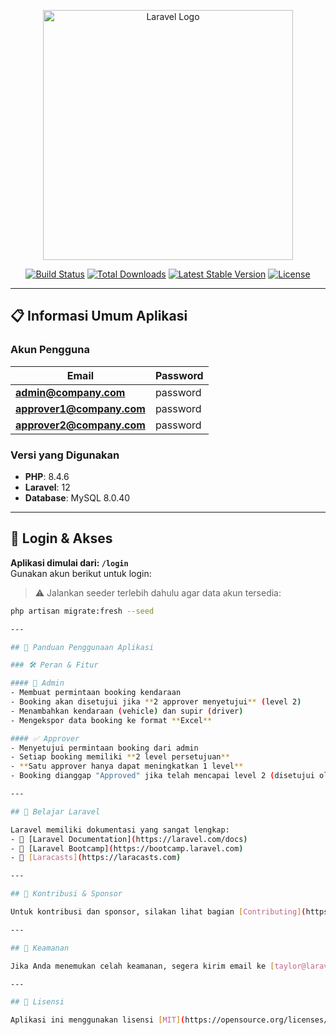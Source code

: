 <p align="center"><a href="https://laravel.com" target="_blank"><img src="https://raw.githubusercontent.com/laravel/art/master/logo-lockup/5%20SVG/2%20CMYK/1%20Full%20Color/laravel-logolockup-cmyk-red.svg" width="400" alt="Laravel Logo"></a></p>

<p align="center">
<a href="https://github.com/laravel/framework/actions"><img src="https://github.com/laravel/framework/workflows/tests/badge.svg" alt="Build Status"></a>
<a href="https://packagist.org/packages/laravel/framework"><img src="https://img.shields.io/packagist/dt/laravel/framework" alt="Total Downloads"></a>
<a href="https://packagist.org/packages/laravel/framework"><img src="https://img.shields.io/packagist/v/laravel/framework" alt="Latest Stable Version"></a>
<a href="https://packagist.org/packages/laravel/framework"><img src="https://img.shields.io/packagist/l/laravel/framework" alt="License"></a>
</p>

---

## 📋 Informasi Umum Aplikasi

### Akun Pengguna

| Email                     | Password |
| ------------------------- | -------- |
| **admin@company.com**     | password |
| **approver1@company.com** | password |
| **approver2@company.com** | password |

### Versi yang Digunakan

-   **PHP**: 8.4.6
-   **Laravel**: 12
-   **Database**: MySQL 8.0.40

---

## 🔑 Login & Akses

**Aplikasi dimulai dari: `/login`**  
Gunakan akun berikut untuk login:

> ⚠️ Jalankan seeder terlebih dahulu agar data akun tersedia:

```bash
php artisan migrate:fresh --seed

---

## 🚀 Panduan Penggunaan Aplikasi

### 🛠 Peran & Fitur

#### 👤 Admin
- Membuat permintaan booking kendaraan
- Booking akan disetujui jika **2 approver menyetujui** (level 2)
- Menambahkan kendaraan (vehicle) dan supir (driver)
- Mengekspor data booking ke format **Excel**

#### ✅ Approver
- Menyetujui permintaan booking dari admin
- Setiap booking memiliki **2 level persetujuan**
- **Satu approver hanya dapat meningkatkan 1 level**
- Booking dianggap "Approved" jika telah mencapai level 2 (disetujui oleh 2 approver)

---

## 📘 Belajar Laravel

Laravel memiliki dokumentasi yang sangat lengkap:
- 📖 [Laravel Documentation](https://laravel.com/docs)
- 🚀 [Laravel Bootcamp](https://bootcamp.laravel.com)
- 🎥 [Laracasts](https://laracasts.com)

---

## 👥 Kontribusi & Sponsor

Untuk kontribusi dan sponsor, silakan lihat bagian [Contributing](https://laravel.com/docs/contributions) dan [Laravel Partners](https://partners.laravel.com).

---

## 🔐 Keamanan

Jika Anda menemukan celah keamanan, segera kirim email ke [taylor@laravel.com](mailto:taylor@laravel.com).

---

## 📄 Lisensi

Aplikasi ini menggunakan lisensi [MIT](https://opensource.org/licenses/MIT).
```
